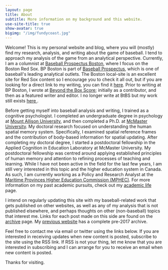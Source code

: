 ```yaml
---
layout: page
title: About
subtitle: More information on my background and this website.
use-site-title: true
show-avatar: true
bigimg: "/img/fundycoast.jpg"
---
```


Welcome! This is my personal website and blog, where you will (mostly) find my research, analysis, and writing about the game of baseball. I tend to
approach my analysis of the game from an analytical perspective. Currently, I am a columnist at <a href ="http://boston.locals.baseballprospectus.com/" target = "_blank"> Baseball Prospectus Boston</a>,
where I focus on the Boston Red Sox. BP Boston is part of <a href = "http://www.baseballprospectus.com/" target = "_blank"> Baseball Prospectus</a>, which is one of baseball's leading analytical outlets.
The Boston local-site is an excellent site for Red Sox content so I encourage you to check it all out, but if you are looking for a
direct link to my writing, you can find it <a href = "http://boston.locals.baseballprospectus.com/author/christopherteeter/" target = "_blank"> here</a>. Prior to writing at
BP Boston, I wrote at <a href = "http://www.beyondtheboxscore.com/" target  = "_blank"> Beyond the Box Score</a>; initially as a contributor, and then as a featured writer 
and editor. I no longer write at BtBS but my work still exists <a href = "http://www.sbnation.com/users/Chris%20Teeter/blog" target = "_blank"> here </a>.

Before getting myself into baseball analysis and writing, I trained as a cognitive psychologist. I completed an undergraduate degree in psychology at <a href = "http://www.mta.ca" target = "_blank"> Mount Allison University</a>, 
and then completed a Ph.D. at <a href = "https://www.science.mcmaster.ca/pnb/" target = "_blank"> McMaster University</a>. My doctoral research focused on
understanding the human spatial memory system. Specifically, I examined spatial reference frames and the contribution of body-based information for spatial 
updating. After completing my doctoral degree, I started a postdoctoral fellowship in the Applied Cognition in Education Laboratory at McMaster University.
My postdoctoral fellowship was centred around applying established principles of human memory and attention to refining processes of teaching and learning. 
While I have not been active in the field for the last few years, I am still very interested in this topic and the higher education system in Canada. As such,
I am currently working as a Policy and Research Analyst at the <a href = "http://www.mphec.ca" target = "_blank"> Maritime Provinces Higher Education Commission (MPHEC)</a>. For more 
information on my past academic pursuits, check out my [academic life](/academic/) page. 

I intend on regularly updating this site with my baseball-related work that gets published on other websites, as well as any of my analysis that is not published elsewhere, 
and perhaps thoughts on other (non-baseball) topics that interest me. Links for each post made on this side are found on the [archive](/archive/) page. My <a href = "https://christopherteeter.wordpress.com/" target = "_blank"> previous website</a> has a complete pre-2017 
archive.

Feel free to contact me via email or twitter using the links below. If you are interested in receiving updates when new content is posted, 
subscribe to the site using the RSS link. If RSS is not your thing, let me know that you are interested in subscribing and I can arrange
for you to receive an email when new content is posted.

Thanks for visiting.
